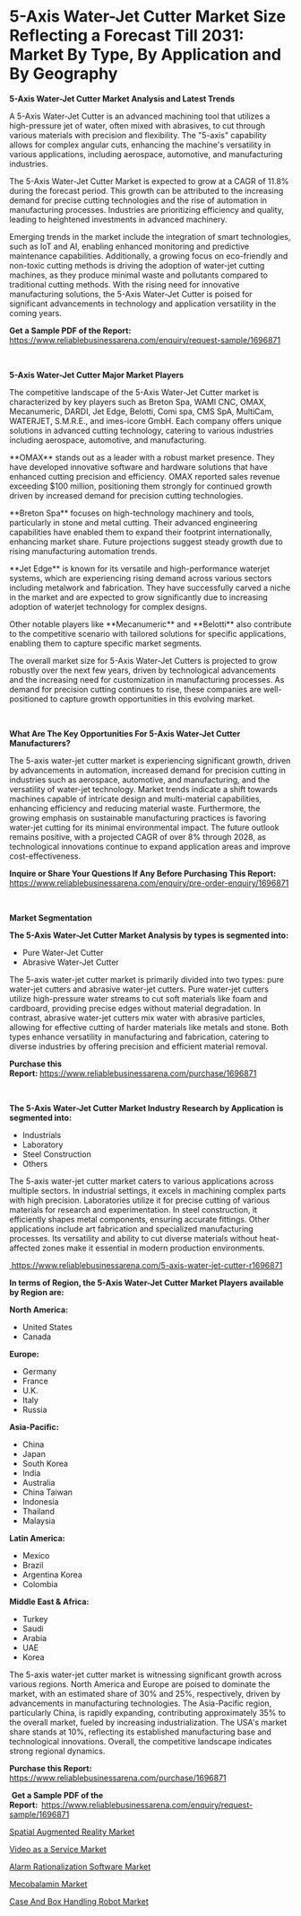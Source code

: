 <p><h1>5-Axis Water-Jet Cutter Market Size Reflecting a Forecast Till 2031: Market By Type, By Application and By Geography</h1></p><p><strong>5-Axis Water-Jet Cutter Market Analysis and Latest Trends</strong></p>
<p><p>A 5-Axis Water-Jet Cutter is an advanced machining tool that utilizes a high-pressure jet of water, often mixed with abrasives, to cut through various materials with precision and flexibility. The "5-axis" capability allows for complex angular cuts, enhancing the machine's versatility in various applications, including aerospace, automotive, and manufacturing industries. </p><p>The 5-Axis Water-Jet Cutter Market is expected to grow at a CAGR of 11.8% during the forecast period. This growth can be attributed to the increasing demand for precise cutting technologies and the rise of automation in manufacturing processes. Industries are prioritizing efficiency and quality, leading to heightened investments in advanced machinery. </p><p>Emerging trends in the market include the integration of smart technologies, such as IoT and AI, enabling enhanced monitoring and predictive maintenance capabilities. Additionally, a growing focus on eco-friendly and non-toxic cutting methods is driving the adoption of water-jet cutting machines, as they produce minimal waste and pollutants compared to traditional cutting methods. With the rising need for innovative manufacturing solutions, the 5-Axis Water-Jet Cutter is poised for significant advancements in technology and application versatility in the coming years.</p></p>
<p><strong>Get a Sample PDF of the Report:&nbsp;</strong> <a href="https://www.reliablebusinessarena.com/enquiry/request-sample/1696871?utm_campaign=1552&utm_medium=2&utm_source=Github&utm_content=ia&utm_term=20102024&utm_id=5-axis-water-jet-cutter">https://www.reliablebusinessarena.com/enquiry/request-sample/1696871</a></p>
<p>&nbsp;</p>
<p><strong>5-Axis Water-Jet Cutter Major Market Players</strong></p>
<p><p>The competitive landscape of the 5-Axis Water-Jet Cutter market is characterized by key players such as Breton Spa, WAMI CNC, OMAX, Mecanumeric, DARDI, Jet Edge, Belotti, Comi spa, CMS SpA, MultiCam, WATERJET, S.M.R.E., and imes-icore GmbH. Each company offers unique solutions in advanced cutting technology, catering to various industries including aerospace, automotive, and manufacturing.</p><p>**OMAX** stands out as a leader with a robust market presence. They have developed innovative software and hardware solutions that have enhanced cutting precision and efficiency. OMAX reported sales revenue exceeding $100 million, positioning them strongly for continued growth driven by increased demand for precision cutting technologies.</p><p>**Breton Spa** focuses on high-technology machinery and tools, particularly in stone and metal cutting. Their advanced engineering capabilities have enabled them to expand their footprint internationally, enhancing market share. Future projections suggest steady growth due to rising manufacturing automation trends.</p><p>**Jet Edge** is known for its versatile and high-performance waterjet systems, which are experiencing rising demand across various sectors including metalwork and fabrication. They have successfully carved a niche in the market and are expected to grow significantly due to increasing adoption of waterjet technology for complex designs.</p><p>Other notable players like **Mecanumeric** and **Belotti** also contribute to the competitive scenario with tailored solutions for specific applications, enabling them to capture specific market segments.</p><p>The overall market size for 5-Axis Water-Jet Cutters is projected to grow robustly over the next few years, driven by technological advancements and the increasing need for customization in manufacturing processes. As demand for precision cutting continues to rise, these companies are well-positioned to capture growth opportunities in this evolving market.</p></p>
<p>&nbsp;</p>
<p><strong>What Are The Key Opportunities For 5-Axis Water-Jet Cutter Manufacturers?</strong></p>
<p><p>The 5-axis water-jet cutter market is experiencing significant growth, driven by advancements in automation, increased demand for precision cutting in industries such as aerospace, automotive, and manufacturing, and the versatility of water-jet technology. Market trends indicate a shift towards machines capable of intricate design and multi-material capabilities, enhancing efficiency and reducing material waste. Furthermore, the growing emphasis on sustainable manufacturing practices is favoring water-jet cutting for its minimal environmental impact. The future outlook remains positive, with a projected CAGR of over 8% through 2028, as technological innovations continue to expand application areas and improve cost-effectiveness.</p></p>
<p><strong>Inquire or Share Your Questions If Any Before Purchasing This Report:</strong> <a href="https://www.reliablebusinessarena.com/enquiry/pre-order-enquiry/1696871?utm_campaign=1552&utm_medium=2&utm_source=Github&utm_content=ia&utm_term=20102024&utm_id=5-axis-water-jet-cutter">https://www.reliablebusinessarena.com/enquiry/pre-order-enquiry/1696871</a></p>
<p>&nbsp;</p>
<p><strong>Market Segmentation</strong></p>
<p><strong>The 5-Axis Water-Jet Cutter Market Analysis by types is segmented into:</strong></p>
<p><ul><li>Pure Water-Jet Cutter</li><li>Abrasive Water-Jet Cutter</li></ul></p>
<p><p>The 5-axis water-jet cutter market is primarily divided into two types: pure water-jet cutters and abrasive water-jet cutters. Pure water-jet cutters utilize high-pressure water streams to cut soft materials like foam and cardboard, providing precise edges without material degradation. In contrast, abrasive water-jet cutters mix water with abrasive particles, allowing for effective cutting of harder materials like metals and stone. Both types enhance versatility in manufacturing and fabrication, catering to diverse industries by offering precision and efficient material removal.</p></p>
<p><strong>Purchase this Report:&nbsp;</strong><a href="https://www.reliablebusinessarena.com/purchase/1696871?utm_campaign=1552&utm_medium=2&utm_source=Github&utm_content=ia&utm_term=20102024&utm_id=5-axis-water-jet-cutter">https://www.reliablebusinessarena.com/purchase/1696871</a></p>
<p>&nbsp;</p>
<p><strong>The 5-Axis Water-Jet Cutter Market Industry Research by Application is segmented into:</strong></p>
<p><ul><li>Industrials</li><li>Laboratory</li><li>Steel Construction</li><li>Others</li></ul></p>
<p><p>The 5-axis water-jet cutter market caters to various applications across multiple sectors. In industrial settings, it excels in machining complex parts with high precision. Laboratories utilize it for precise cutting of various materials for research and experimentation. In steel construction, it efficiently shapes metal components, ensuring accurate fittings. Other applications include art fabrication and specialized manufacturing processes. Its versatility and ability to cut diverse materials without heat-affected zones make it essential in modern production environments.</p></p>
<p><a href="https://www.reliablebusinessarena.com/5-axis-water-jet-cutter-r1696871?utm_campaign=1552&utm_medium=2&utm_source=Github&utm_content=ia&utm_term=20102024&utm_id=5-axis-water-jet-cutter">&nbsp;https://www.reliablebusinessarena.com/5-axis-water-jet-cutter-r1696871</a></p>
<p><strong>In terms of Region, the 5-Axis Water-Jet Cutter Market Players available by Region are:</strong></p>
<p>
    <p> <strong> North America: </strong>
        <ul>
            <li>United States</li>
            <li>Canada</li>
        </ul>
        </p> 
    <p> <strong> Europe: </strong>
        <ul>
            <li>Germany</li>
            <li>France</li>
            <li>U.K.</li>
            <li>Italy</li>
            <li>Russia</li>
        </ul>
        </p> 
    <p> <strong> Asia-Pacific: </strong>
        <ul>
            <li>China</li>
            <li>Japan</li>
            <li>South Korea</li>
            <li>India</li>
            <li>Australia</li>
            <li>China Taiwan</li>
            <li>Indonesia</li>
            <li>Thailand</li>
            <li>Malaysia</li>
        </ul>
        </p> 
    <p> <strong> Latin America: </strong>
        <ul>
            <li>Mexico</li>
            <li>Brazil</li>
            <li>Argentina Korea</li>
            <li>Colombia</li>
        </ul>
        </p> 
    <p> <strong> Middle East & Africa: </strong>
        <ul>
            <li>Turkey</li>
            <li>Saudi</li>
            <li>Arabia</li>
            <li>UAE</li>
            <li>Korea</li>
        </ul>
    </p>
    </p>
<p><p>The 5-axis water-jet cutter market is witnessing significant growth across various regions. North America and Europe are poised to dominate the market, with an estimated share of 30% and 25%, respectively, driven by advancements in manufacturing technologies. The Asia-Pacific region, particularly China, is rapidly expanding, contributing approximately 35% to the overall market, fueled by increasing industrialization. The USA's market share stands at 10%, reflecting its established manufacturing base and technological innovations. Overall, the competitive landscape indicates strong regional dynamics.</p></p>
<p><strong>Purchase this Report: </strong><a href="https://www.reliablebusinessarena.com/purchase/1696871?utm_campaign=1552&utm_medium=2&utm_source=Github&utm_content=ia&utm_term=20102024&utm_id=5-axis-water-jet-cutter">https://www.reliablebusinessarena.com/purchase/1696871</a></p>
<p>&nbsp;<strong>Get a Sample PDF of the Report:&nbsp;&nbsp;</strong><a href="https://www.reliablebusinessarena.com/enquiry/request-sample/1696871?utm_campaign=1552&utm_medium=2&utm_source=Github&utm_content=ia&utm_term=20102024&utm_id=5-axis-water-jet-cutter">https://www.reliablebusinessarena.com/enquiry/request-sample/1696871</a></p>
<p><strong></strong></p>
<p><p><a href="https://www.linkedin.com/pulse/disruption-innovation-spatial-augmented-reality-industry-market-an2dc?utm_campaign=1552&utm_medium=2&utm_source=Github&utm_content=ia&utm_term=20102024&utm_id=5-axis-water-jet-cutter">Spatial Augmented Reality Market</a></p><p><a href="https://www.linkedin.com/pulse/video-service-market-industry-trends-forecast-period-appfc?utm_campaign=1552&utm_medium=2&utm_source=Github&utm_content=ia&utm_term=20102024&utm_id=5-axis-water-jet-cutter">Video as a Service Market</a></p><p><a href="https://www.linkedin.com/pulse/alarm-rationalization-software-market-strategic-insights-iht0e?utm_campaign=1552&utm_medium=2&utm_source=Github&utm_content=ia&utm_term=20102024&utm_id=5-axis-water-jet-cutter">Alarm Rationalization Software Market</a></p><p><a href="https://www.linkedin.com/pulse/investment-opportunities-mecobalamin-sector-risk-analysis-roi-hrk6c?utm_campaign=1552&utm_medium=2&utm_source=Github&utm_content=ia&utm_term=20102024&utm_id=5-axis-water-jet-cutter">Mecobalamin Market</a></p><p><a href="https://github.com/MarciaRunte/Market-Research-Report-List-1/blob/main/case-and-box-handling-robot-market.md?utm_campaign=1552&utm_medium=2&utm_source=Github&utm_content=ia&utm_term=20102024&utm_id=5-axis-water-jet-cutter">Case And Box Handling Robot Market</a></p></p>